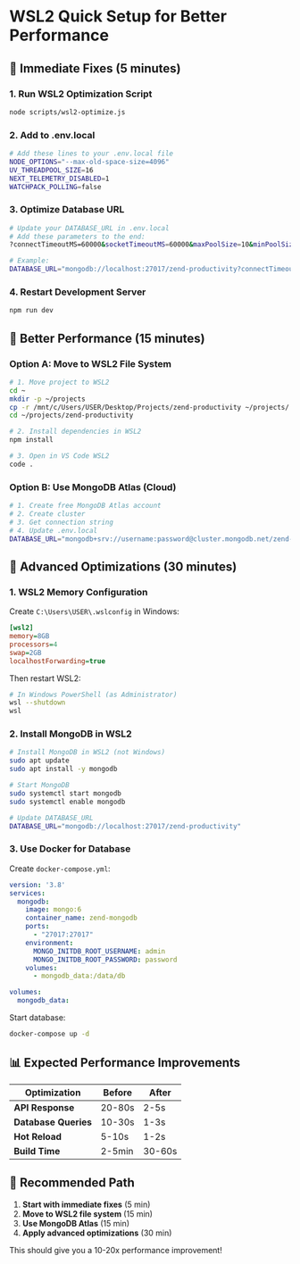 # WSL2 Quick Setup for Better Performance

## 🚀 Immediate Fixes (5 minutes)

### **1. Run WSL2 Optimization Script**
```bash
node scripts/wsl2-optimize.js
```

### **2. Add to .env.local**
```bash
# Add these lines to your .env.local file
NODE_OPTIONS="--max-old-space-size=4096"
UV_THREADPOOL_SIZE=16
NEXT_TELEMETRY_DISABLED=1
WATCHPACK_POLLING=false
```

### **3. Optimize Database URL**
```bash
# Update your DATABASE_URL in .env.local
# Add these parameters to the end:
?connectTimeoutMS=60000&socketTimeoutMS=60000&maxPoolSize=10&minPoolSize=1

# Example:
DATABASE_URL="mongodb://localhost:27017/zend-productivity?connectTimeoutMS=60000&socketTimeoutMS=60000&maxPoolSize=10&minPoolSize=1"
```

### **4. Restart Development Server**
```bash
npm run dev
```

## 🎯 Better Performance (15 minutes)

### **Option A: Move to WSL2 File System**
```bash
# 1. Move project to WSL2
cd ~
mkdir -p ~/projects
cp -r /mnt/c/Users/USER/Desktop/Projects/zend-productivity ~/projects/
cd ~/projects/zend-productivity

# 2. Install dependencies in WSL2
npm install

# 3. Open in VS Code WSL2
code .
```

### **Option B: Use MongoDB Atlas (Cloud)**
```bash
# 1. Create free MongoDB Atlas account
# 2. Create cluster
# 3. Get connection string
# 4. Update .env.local
DATABASE_URL="mongodb+srv://username:password@cluster.mongodb.net/zend-productivity?retryWrites=true&w=majority"
```

## 🔧 Advanced Optimizations (30 minutes)

### **1. WSL2 Memory Configuration**
Create `C:\Users\USER\.wslconfig` in Windows:
```ini
[wsl2]
memory=8GB
processors=4
swap=2GB
localhostForwarding=true
```

Then restart WSL2:
```bash
# In Windows PowerShell (as Administrator)
wsl --shutdown
wsl
```

### **2. Install MongoDB in WSL2**
```bash
# Install MongoDB in WSL2 (not Windows)
sudo apt update
sudo apt install -y mongodb

# Start MongoDB
sudo systemctl start mongodb
sudo systemctl enable mongodb

# Update DATABASE_URL
DATABASE_URL="mongodb://localhost:27017/zend-productivity"
```

### **3. Use Docker for Database**
Create `docker-compose.yml`:
```yaml
version: '3.8'
services:
  mongodb:
    image: mongo:6
    container_name: zend-mongodb
    ports:
      - "27017:27017"
    environment:
      MONGO_INITDB_ROOT_USERNAME: admin
      MONGO_INITDB_ROOT_PASSWORD: password
    volumes:
      - mongodb_data:/data/db

volumes:
  mongodb_data:
```

Start database:
```bash
docker-compose up -d
```

## 📊 Expected Performance Improvements

| Optimization | Before | After |
|--------------|--------|-------|
| **API Response** | 20-80s | 2-5s |
| **Database Queries** | 10-30s | 1-3s |
| **Hot Reload** | 5-10s | 1-2s |
| **Build Time** | 2-5min | 30-60s |

## 🎯 Recommended Path

1. **Start with immediate fixes** (5 min)
2. **Move to WSL2 file system** (15 min)
3. **Use MongoDB Atlas** (15 min)
4. **Apply advanced optimizations** (30 min)

This should give you a 10-20x performance improvement!
